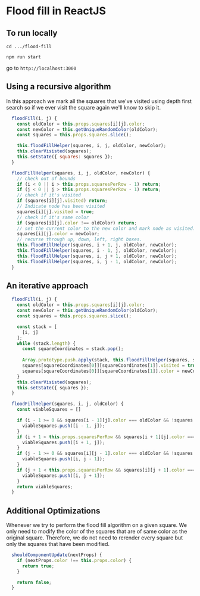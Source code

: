 # Flood fill in ReactJS

## To run locally
`cd .../flood-fill`

`npm run start`

go to `http://localhost:3000`

## Using a recursive algorithm
In this approach we mark all the squares that we've visited using depth first search so if we ever visit the square again we'll know to skip it.

```javascript
  floodFill(i, j) {
    const oldColor = this.props.squares[i][j].color;
    const newColor = this.getUniqueRandomColor(oldColor);
    const squares = this.props.squares.slice();

    this.floodFillHelper(squares, i, j, oldColor, newColor);
    this.clearVisisted(squares);
    this.setState({ squares: squares });
  }

  floodFillHelper(squares, i, j, oldColor, newColor) {
    // check out of bounds
    if (i < 0 || i > this.props.squaresPerRow - 1) return;
    if (j < 0 || j > this.props.squaresPerRow - 1) return;
    // check if it's visited
    if (squares[i][j].visited) return;
    // Indicate node has been visited
    squares[i][j].visited = true;
    // check if it's same color
    if (squares[i][j].color !== oldColor) return;
    // set the current color to the new color and mark node as visited.
    squares[i][j].color = newColor;
    // recurse through up, down, left, right boxes.
    this.floodFillHelper(squares, i + 1, j, oldColor, newColor);
    this.floodFillHelper(squares, i - 1, j, oldColor, newColor);
    this.floodFillHelper(squares, i, j + 1, oldColor, newColor);
    this.floodFillHelper(squares, i, j - 1, oldColor, newColor);
  }
```

## An iterative approach

```javascript
  floodFill(i, j) {
    const oldColor = this.props.squares[i][j].color;
    const newColor = this.getUniqueRandomColor(oldColor);
    const squares = this.props.squares.slice();

    const stack = [
      [i, j]
    ];
    while (stack.length) {
      const squareCoordinates = stack.pop();
      
      Array.prototype.push.apply(stack, this.floodFillHelper(squares, squareCoordinates[0], squareCoordinates[1], oldColor));
      squares[squareCoordinates[0]][squareCoordinates[1]].visited = true;
      squares[squareCoordinates[0]][squareCoordinates[1]].color = newColor;
    }
    this.clearVisisted(squares);
    this.setState({ squares });
  }

  floodFillHelper(squares, i, j, oldColor) {
    const viableSquares = []

    if (i - 1 >= 0 && squares[i - 1][j].color === oldColor && !squares[i - 1][j].visited) {
      viableSquares.push([i - 1, j]);
    }
    if (i + 1 < this.props.squaresPerRow && squares[i + 1][j].color === oldColor && !squares[i + 1][j].visited) {
      viableSquares.push([i + 1, j]);
    }
    if (j - 1 >= 0 && squares[i][j - 1].color === oldColor && !squares[i][j - 1].visited) {
      viableSquares.push([i, j - 1]);
    }
    if (j + 1 < this.props.squaresPerRow && squares[i][j + 1].color === oldColor && !squares[i][j + 1].visited) {
      viableSquares.push([i, j + 1]);
    }
    return viableSquares;
  }
```

## Additional Optimizations
Whenever we try to perform the flood fill algorithm on a given square. We only need to modify the color of the squares that are of same color as the original square.
Therefore, we do not need to rerender every square but only the squares that have been modified.

```javascript
  shouldComponentUpdate(nextProps) {
    if (nextProps.color !== this.props.color) {
      return true;
    }

    return false;
  }
```
